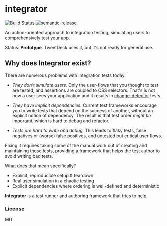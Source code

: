 # integrator

[![Build Status](https://travis-ci.org/phuu/integrator.svg?branch=master)](https://travis-ci.org/phuu/integrator)
[![semantic-release](https://img.shields.io/badge/%20%20%F0%9F%93%A6%F0%9F%9A%80-semantic--release-e10079.svg)](https://github.com/semantic-release/semantic-release)

An action-oriented approach to integration testing, simulating users to comprehensively test your app.

Status: **Prototype**. TweetDeck uses it, but it's not ready for general use.

## Why does Integrator exist?

There are numerous problems with integration tests today:

- *They don't simulate users.* Only the user-flows that you thought to test are tested, and assertions are coupled to CSS selectors. That's is not how a user sees your application and it results in [change-detector][change-detector] tests.

- *They have implicit dependencies.* Current test frameworks encourage you to write tests that depend on the success of another, without an explicit notion of dependency. The result is that test order *might be* important, which is hard to debug and refactor.

- *Tests are hard to write and debug.* This leads to flaky tests, false negatives or (worse) false positives, and untested but critical user flows.

Fixing it requires taking some of the manual work out of creating and maintaining these tests, providing a framework that helps the test author to avoid writing bad tests.

What does that mean specifically?

- Explicit, reproducible setup & teardown
- Real user simulation in a chaotic testing
- Explicit dependencies where ordering is well-defined and deterministic

**Integrator** is a test runner and authoring framework that tries to help.

### License

MIT

[change-detector]: http://googletesting.blogspot.co.uk/2015/01/testing-on-toilet-change-detector-tests.html
[node]: https://nodejs.org/
[npm]: https://www.npmjs.com/
[todomvc-actions]: https://github.com/phuu/todomvc/blob/integrator/tests/integrator/actions.js
[new-issue]: https://github.com/phuu/integrator/issues/new
